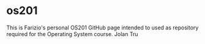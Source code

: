 # os201

This is Farizio's personal OS201 GitHub page intended to used as repository required for the Operating System course.
Jolan Tru
